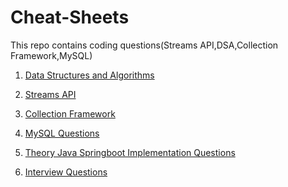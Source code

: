 # Cheat-Sheets
This repo contains coding questions(Streams API,DSA,Collection Framework,MySQL)

1. [Data Structures and Algorithms](docs)

2. [Streams API]()

3. [Collection Framework]()

4. [MySQL Questions](docs/mysql)

5. [Theory Java Springboot Implementation Questions]()
   
6. [Interview Questions]()
